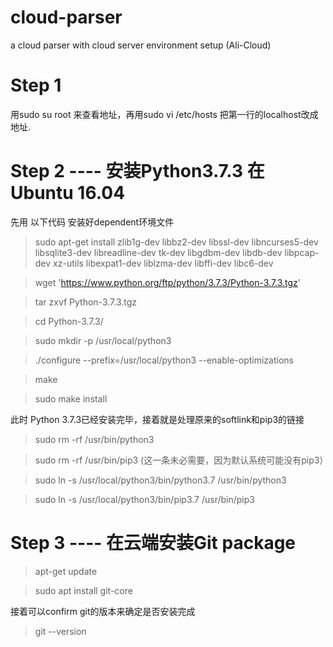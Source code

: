 # cloud-parser
a cloud parser with cloud server environment setup (Ali-Cloud)


# Step 1

用sudo su root 来查看地址，再用sudo vi /etc/hosts 把第一行的localhost改成地址.

# Step 2 ---- 安装Python3.7.3 在Ubuntu 16.04

先用 以下代码 安装好dependent环境文件

> sudo apt-get install zlib1g-dev libbz2-dev libssl-dev libncurses5-dev libsqlite3-dev libreadline-dev tk-dev libgdbm-dev libdb-dev libpcap-dev xz-utils libexpat1-dev liblzma-dev libffi-dev libc6-dev

> wget 'https://www.python.org/ftp/python/3.7.3/Python-3.7.3.tgz'

> tar zxvf Python-3.7.3.tgz

> cd Python-3.7.3/

> sudo mkdir -p /usr/local/python3

> ./configure --prefix=/usr/local/python3 --enable-optimizations

> make

> sudo make install

此时 Python 3.7.3已经安装完毕，接着就是处理原来的softlink和pip3的链接 

> sudo rm -rf /usr/bin/python3

> sudo rm -rf /usr/bin/pip3 (这一条未必需要，因为默认系统可能没有pip3）

> sudo ln -s /usr/local/python3/bin/python3.7 /usr/bin/python3

> sudo ln -s /usr/local/python3/bin/pip3.7 /usr/bin/pip3

# Step 3 ---- 在云端安装Git package

> apt-get update

> sudo apt install git-core

接着可以confirm git的版本来确定是否安装完成 

> git --version

